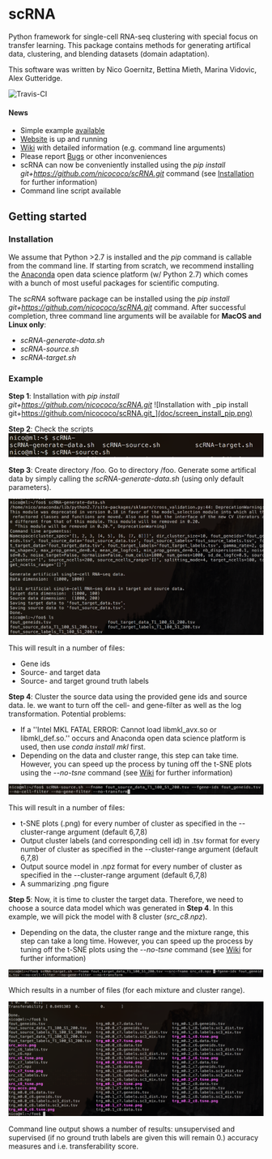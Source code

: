 scRNA
=====
Python framework for single-cell RNA-seq clustering with special 
focus on transfer learning. This package contains methods for 
generating artifical data, clustering, and blending datasets (domain adaptation).

This software was written by Nico Goernitz, Bettina Mieth, Marina Vidovic, Alex Gutteridge. 

![Travis-CI](https://travis-ci.org/nicococo/scRNA.svg?branch=master)

#### News
* Simple example [available](#example)
* [Website](http://nicococo.github.io/scRNA/) is up and running
* [Wiki](https://github.com/nicococo/scRNA/wiki) with detailed information (e.g. command line arguments)
* Please report [Bugs](https://github.com/nicococo/scRNA/issues) or other inconveniences
* scRNA can now be conveniently installed using the _pip install git+https://github.com/nicococo/scRNA.git_ 
command (see [Installation](#installation) for further information)
* Command line script available



Getting started
---------------

### Installation
We assume that Python >2.7 is installed and the _pip_ command is
callable from the command line. If starting from scratch, we recommend installing 
the [Anaconda](https://www.continuum.io/downloads) open data science 
platform (w/ Python 2.7) which comes with a bunch of most useful packages
for scientific computing.

The *scRNA* software package can be installed using the _pip install git+https://github.com/nicococo/scRNA.git_
command. After successful completion, three command line arguments will be 
available for **MacOS and Linux only**: 

* _scRNA-generate-data.sh_
* _scRNA-source.sh_ 
* _scRNA-target.sh_ 


### Example 
**Step 1**: Installation with _pip install git+https://github.com/nicococo/scRNA.git_
![Installation with _pip install git+https://github.com/nicococo/scRNA.git_](doc/screen_install_pip.png)



**Step 2**: Check the scripts
![Check for the scripts](doc/screen_install_scripts.png)



**Step 3**: Create directory /foo. Go to directory /foo. Generate some artifical data
by simply calling the _scRNA-generate-data.sh_ (using only default parameters).


![Generate artifical data](doc/screen_install_generate.png)


This will result in a number of files:
* Gene ids
* Source- and target data
* Source- and target ground truth labels



**Step 4**: Cluster the source data using the provided gene ids and source data. Ie. we want
 to turn off the cell- and gene-filter as well as the log transformation.
Potential problems:
* If a ''Intel MKL FATAL ERROR: Cannot load libmkl_avx.so or libmkl_def.so.''
occurs and Anaconda open data science platform is used, then use _conda install mkl_ first.
* Depending on the data and cluster range, this step can take time. However, you can
 speed up the process by tuning off the t-SNE plots using the _--no-tsne_ command 
 (see [Wiki](https://github.com/nicococo/scRNA/wiki) for further information)

![Cluster the source data](doc/screen_install_source.png)


This will result in a number of files:
* t-SNE plots (.png) for every number of cluster as specified in the --cluster-range argument (default 6,7,8)
* Output cluster labels (and corresponding cell id) in .tsv format for every number of cluster as specified in the --cluster-range argument (default 6,7,8)
* Output source model in .npz format for every number of cluster as specified in the --cluster-range argument (default 6,7,8)
* A summarizing .png figure




**Step 5**: Now, it is time to cluster the target data. Therefore, we need to
choose a source data model which was generated in **Step 4**. In this example, we will 
pick the model with 8 cluster (*src_c8.npz*).

* Depending on the data, the cluster range and the mixture range, this step can take a long
time. However, you can  speed up the process by tuning off the t-SNE plots using the _--no-tsne_ command 
(see [Wiki](https://github.com/nicococo/scRNA/wiki) for further information)

![Cluster the target data](doc/screen_install_target.png)

Which results in a number of files (for each mixture and cluster range).

![Cluster the target data](doc/screen_install_result.png)

Command line output shows a number of results: unsupervised and supervised (if no ground truth labels 
are given this will remain 0.) accuracy measures and i.e. transferability score.

